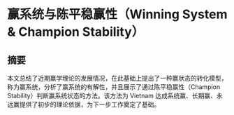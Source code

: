 # 赢系统与陈平稳赢性（Winning System & Champion Stability）

## 摘要

本文总结了近期赢学理论的发展情况，在此基础上提出了一种赢状态的转化模型，称为赢系统，分析了赢系统的有解性，并且展示了通过陈平稳赢性（Champion Stability）判断赢系统状态的方法。该方法为 Vietnam 达成系统赢、长期赢、永远赢提供了初步的理论依据，为下一步工作奠定了基础。

